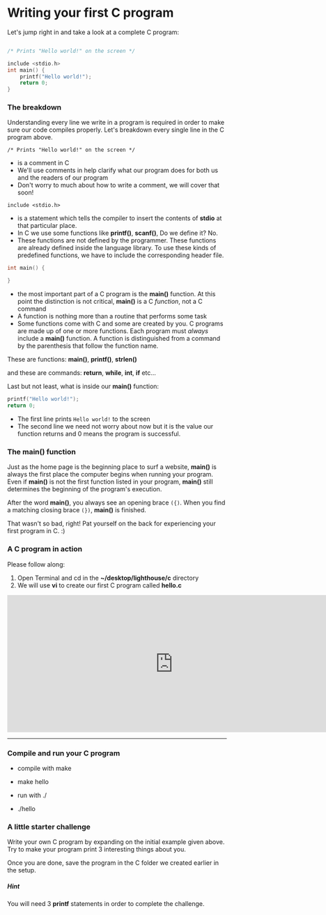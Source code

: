 # Writing your first C program

Let's jump right in and take a look at a complete C program:

```c

/* Prints "Hello world!" on the screen */

include <stdio.h>
int main() {
	printf("Hello world!");
	return 0;
}
```

### The breakdown

Understanding every line we write in a program is required in order to make sure our code compiles properly.  Let's breakdown every single line in the C program above.

`/* Prints "Hello world!" on the screen */`

* is a comment in C
* We'll use comments in help clarify what our program does for both us and the readers of our program
* Don't worry to much about how to write a comment, we will cover that soon!


`include <stdio.h>`

* is a statement which tells the compiler to insert the contents of **stdio** at that particular place.
* In C we use some functions like **printf()**, **scanf()**,
Do we define it? No.
* These functions are not defined by the programmer. These functions are already defined inside the language library. To use these kinds of predefined functions, we have to include the corresponding header file.

```c
int main() {

}
```

* the most important part of a C program is the **main()** function. At this point the distinction is not critical, **main()** is a C *function*, not a C command
* A function is nothing more than a routine that performs some task
* Some functions come with C and some are created by you. C programs are made up of one or more functions. Each program must *always* include a **main()** function. A function is distinguished from a command by the parenthesis that follow the function name.

These are functions:
**main()**, **printf()**, **strlen()**

and these are commands:
**return**, **while**, **int**, **if** etc...

Last but not least, what is inside our **main()** function:
```c
printf("Hello world!");
return 0;
```
* The first line prints `Hello world!` to the screen
* The second line we need not worry about now but it is the value our function returns and 0 means the program is successful.

### The main() function

Just as the home page is the beginning place to surf a website, **main()** is always the first place the computer begins when running your program. Even if **main()** is not the first function listed in your program, **main()** still determines the beginning of the program's execution.

After the word **main()**, you always see an opening brace `({)`. When you find a matching closing brace `(})`, **main()** is finished.

That wasn't so bad, right! Pat yourself on the back for experiencing your first program in C. :)

### A C program in action

Please follow along:

1. Open Terminal and cd in the **~/desktop/lighthouse/c** directory
2. We will use **vi** to create our first C program called **hello.c**

<iframe width="760" height="315" src="https://www.youtube.com/embed/NN8SEXtijLY" frameborder="0" allowfullscreen></iframe>

---

### Compile and run your C program

* compile with make
- make hello

* run with ./
- ./hello

### A little starter challenge

Write your own C program by expanding on the initial example given above. Try to make your program print 3 interesting things about you.

Once you are done, save the program in the C folder we created earlier in the setup.

##### Hint
You will need 3 **printf** statements in order to complete the challenge.
